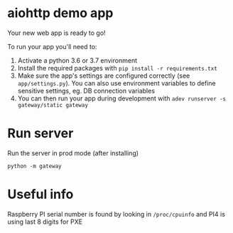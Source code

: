 aiohttp demo app
================

Your new web app is ready to go!

To run your app you'll need to:

1. Activate a python 3.6 or 3.7 environment
2. Install the required packages with `pip install -r requirements.txt`
3. Make sure the app's settings are configured correctly (see `app/settings.py`). You can also
 use environment variables to define sensitive settings, eg. DB connection variables
4. You can then run your app during development with `adev runserver -s gateway/static gateway`


# Run server
Run the server in prod mode (after installing)

    python -m gateway


# Useful info

Raspberry PI serial number is found by looking in `/proc/cpuinfo` and PI4 is using last 8 digits for PXE